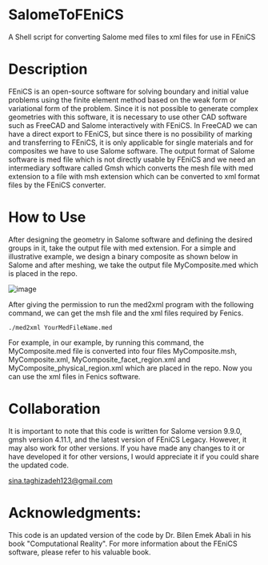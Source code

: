 # SalomeToFEniCS
A Shell script for converting Salome med files to xml files for use in FEniCS

# Description

FEniCS is an open-source software for solving boundary and initial value problems using the finite element method based on the weak form or variational form of the problem. Since it is not possible to generate complex geometries with this software, it is necessary to use other CAD software such as FreeCAD and Salome interactively with FEniCS. In FreeCAD we can have a direct export to FEniCS, but since there is no possibility of marking and transferring to FEniCS, it is only applicable for single materials and for composites we have to use Salome software. The output format of Salome software is med file which is not directly usable by FEniCS and we need an intermediary software called Gmsh which converts the mesh file with med extension to a file with msh extension which can be converted to xml format files by the FEniCS converter.

# How to Use

After designing the geometry in Salome software and defining the desired groups in it, take the output file with med extension. For a simple and illustrative example, we design a binary composite as shown below in Salome and after meshing, we take the output file MyComposite.med which is placed in the repo.

![image](https://github.com/Sina-Taghizadeh/SalomeToFEniCS/assets/162900845/be3b06a9-7001-44af-b4d9-01bca0a1f5f5)

After giving the permission to run the med2xml program with the following command, we can get the msh file and the xml files required by Fenics.

```./med2xml YourMedFileName.med```

For example, in our example, by running this command, the MyComposite.med file is converted into four files MyComposite.msh, MyComposite.xml, MyComposite_facet_region.xml and MyComposite_physical_region.xml which are placed in the repo.
Now you can use the xml files in Fenics software.

# Collaboration

It is important to note that this code is written for Salome version 9.9.0, gmsh version 4.11.1, and the latest version of FEniCS Legacy. However, it may also work for other versions. If you have made any changes to it or have developed it for other versions, I would appreciate it if you could share the updated code.

sina.taghizadeh123@gmail.com

# Acknowledgments:

This code is an updated version of the code by Dr. Bilen Emek Abali in his book "Computational Reality". For more information about the FEniCS software, please refer to his valuable book.
